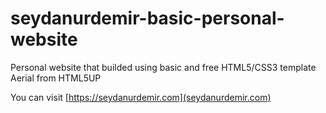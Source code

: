 # seydanurdemir-basic-personal-website
Personal website that builded using basic and free HTML5/CSS3 template Aerial from HTML5UP

You can visit [https://seydanurdemir.com](seydanurdemir.com)
